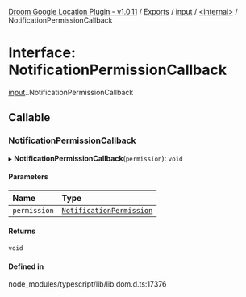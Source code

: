 [Droom Google Location Plugin - v1.0.11](../README.md) / [Exports](../modules.md) / [input](../modules/input.md) / [<internal\>](../modules/input._internal_.md) / NotificationPermissionCallback

# Interface: NotificationPermissionCallback

[input](../modules/input.md).[<internal>](../modules/input._internal_.md).NotificationPermissionCallback

## Callable

### NotificationPermissionCallback

▸ **NotificationPermissionCallback**(`permission`): `void`

#### Parameters

| Name | Type |
| :------ | :------ |
| `permission` | [`NotificationPermission`](../modules/input._internal_.md#notificationpermission) |

#### Returns

`void`

#### Defined in

node_modules/typescript/lib/lib.dom.d.ts:17376

